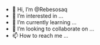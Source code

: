 - 👋 Hi, I’m @Rebesosaq
- 👀 I’m interested in ...
- 🌱 I’m currently learning ...
- 💞️ I’m looking to collaborate on ...
- 📫 How to reach me ...

<!---
Rebesosaq/Rebesosaq is a ✨ special ✨ repository because its `README.md` (this file) appears on your GitHub profile.
You can click the Preview link to take a look at your changes.
--->
